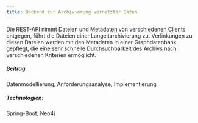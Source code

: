 ```yaml
---
title: Backend zur Archivierung vernetzter Daten
---
```


Die REST-API nimmt Dateien und Metadaten von verschiedenen Clients entgegen, führt die Dateien einer Langeitarchivierung zu. 
Verlinkungen zu diesen Dateien werden mit den Metadaten in einer Graphdatenbank gepflegt, die eine sehr schnelle Durchsuchbarkeit
des Archivs nach verschiedenen Kriterien ermöglicht.

##### Beitrag
Datenmodellierung, Anforderungsanalyse, Implementierung

##### Technologien:
Spring-Boot, Neo4j
